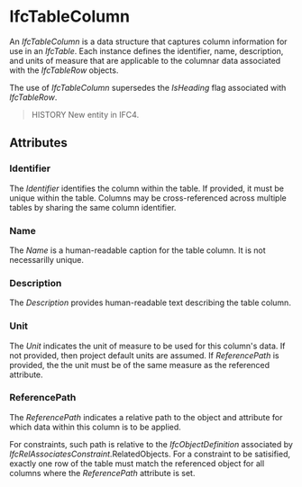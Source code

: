 # IfcTableColumn

An _IfcTableColumn_ is a data structure that captures column information for use in an _IfcTable_. Each instance defines the identifier, name, description, and units of measure that are applicable to the columnar data associated with the _IfcTableRow_ objects.

The use of _IfcTableColumn_ supersedes the _IsHeading_ flag associated with _IfcTableRow_.

> HISTORY  New entity in IFC4.

## Attributes

### Identifier
The _Identifier_ identifies the column within the table. If provided, it must be unique within the table. Columns may be cross-referenced across multiple tables by sharing the same column identifier.

### Name
The _Name_ is a human-readable caption for the table column. It is not necessarilly unique.

### Description
The _Description_ provides human-readable text describing the table column.

### Unit
The _Unit_ indicates the unit of measure to be used for this column's data. If not provided, then project default units are assumed. If _ReferencePath_ is provided, the the unit must be of the same measure as the referenced attribute.

### ReferencePath
The _ReferencePath_ indicates a relative path to the object and attribute for which data within this column is to be applied.

For constraints, such path is relative to the _IfcObjectDefinition_ associated by _IfcRelAssociatesConstraint_.RelatedObjects. For a constraint to be satisified, exactly one row of the table must match the referenced object for all columns where the _ReferencePath_ attribute is set.
